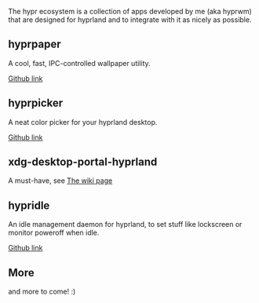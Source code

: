 The hypr ecosystem is a collection of apps developed by me (aka hyprwm)
that are designed for hyprland and to integrate with it as nicely as possible.

## hyprpaper

A cool, fast, IPC-controlled wallpaper utility.

[Github link](https://github.com/hyprwm/hyprpaper)

## hyprpicker

A neat color picker for your hyprland desktop.

[Github link](https://github.com/hyprwm/hyprpicker)

## xdg-desktop-portal-hyprland

A must-have, see [The wiki page](../Hyprland-Desktop-Portal)

## hypridle

An idle management daemon for hyprland, to set stuff like lockscreen or monitor poweroff when idle.

[Github link](https://github.com/hyprwm/hypridle)

## More

and more to come! :)